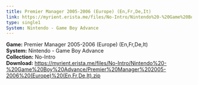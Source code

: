 ```yaml
---
title: Premier Manager 2005-2006 (Europe) (En,Fr,De,It)
link: https://myrient.erista.me/files/No-Intro/Nintendo%20-%20Game%20Boy%20Advance/Premier%20Manager%202005-2006%20(Europe)%20(En,Fr,De,It).zip
type: single1
System: Nintendo - Game Boy Advance
---
```

<b>Game:</b> Premier Manager 2005-2006 (Europe) (En,Fr,De,It)<br>
<b>System:</b> Nintendo - Game Boy Advance<br>
<b>Collection:</b> No-Intro<br>
<b>Download:</b> https://myrient.erista.me/files/No-Intro/Nintendo%20-%20Game%20Boy%20Advance/Premier%20Manager%202005-2006%20(Europe)%20(En,Fr,De,It).zip